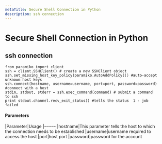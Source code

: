 ```yaml
---
metaTitle: Secure Shell Connection in Python
description: ssh connection
---
```


# Secure Shell Connection in Python



## ssh connection


```
from paramiko import client
ssh = client.SSHClient() # create a new SSHClient object
ssh.set_missing_host_key_policy(paramiko.AutoAddPolicy()) #auto-accept unknown host keys
ssh.connect(hostname, username=username, port=port, password=password) #connect with a host
stdin, stdout, stderr = ssh.exec_command(command) # submit a command to ssh
print stdout.channel.recv_exit_status() #tells the status  1 - job failed

```



#### Parameters


|Parameter|Usage
|------
|hostname|This parameter tells the host to which the connection needs to be established
|username|username required to access the host
|port|host port
|password|password for the account

